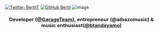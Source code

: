 
[![Twitter: BertilT](https://img.shields.io/twitter/follow/btandayamo?style=social)](https://twitter.com/btandayamo)
[![GitHub Bertil](https://img.shields.io/github/followers/bertil291utn?label=follow&style=social)](https://github.com/bertil291utn)
![image](https://user-images.githubusercontent.com/24902525/87114540-75e22980-c236-11ea-8de7-3932f902bc22.png)



<h3 align="center">  Developer (<a href="https://github.com/GarajesoftDevTeam">@GarageTeam</a>), entrepreneur (@albazomusic) &  music enthusiast(<a href="https://www.instagram.com/btandayamo">@btandayamo</a>) </h3>



